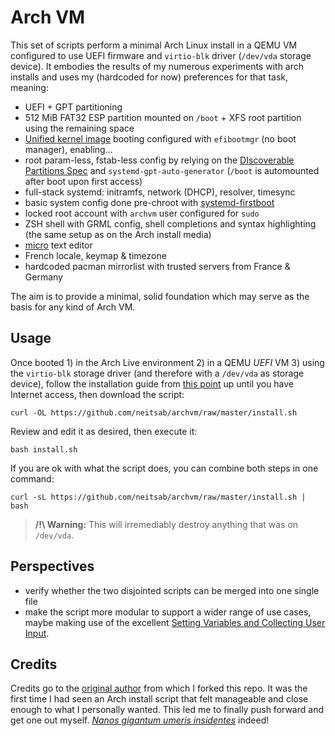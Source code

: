 # Arch VM

This set of scripts perform a minimal Arch Linux install in a QEMU VM configured to use UEFI firmware and `virtio-blk` driver (`/dev/vda` storage device). It embodies the results of my numerous experiments with arch installs and uses my (hardcoded for now) preferences for that task, meaning:

* UEFI + GPT partitioning
* 512 MiB FAT32 ESP partition mounted on `/boot` + XFS root partition using the remaining space
* [Unified kernel image](https://wiki.archlinux.org/title/Unified_kernel_image) booting configured with `efibootmgr` (no boot manager), enabling...
* root param-less, fstab-less config by relying on the [DIscoverable Partitions Spec](https://systemd.io/DISCOVERABLE_PARTITIONS/) and `systemd-gpt-auto-generator` (`/boot` is automounted after boot upon first access)
* full-stack systemd: initramfs, network (DHCP), resolver, timesync
* basic system config done pre-chroot with [systemd-firstboot](https://man.archlinux.org/man/core/systemd/systemd-firstboot.1.en)
* locked root account with `archvm` user configured for `sudo`
* ZSH shell with GRML config, shell completions and syntax highlighting (the same setup as on the Arch install media)
* [micro](https://micro-editor.github.io/) text editor
* French locale, keymap & timezone
* hardcoded pacman mirrorlist with trusted servers from France & Germany

The aim is to provide a minimal, solid foundation which may serve as the basis for any kind of Arch VM.

## Usage

Once booted 1) in the Arch Live environment 2) in a QEMU *UEFI* VM 3) using the `virtio-blk` storage driver (and therefore with a `/dev/vda` as storage device), follow the installation guide from [this point](https://wiki.archlinux.org/title/Installation_guide#Set_the_console_keyboard_layout) up until you have Internet access, then download the script:

    curl -OL https://github.com/neitsab/archvm/raw/master/install.sh

Review and edit it as desired, then execute it:

    bash install.sh

If you are ok with what the script does, you can combine both steps in one command:

    curl -sL https://github.com/neitsab/archvm/raw/master/install.sh | bash

> **/!\ Warning:** This will irremediably destroy anything that was on `/dev/vda`.

## Perspectives

* verify whether the two disjointed scripts can be merged into one single file
* make the script more modular to support a wider range of use cases, maybe making use of the excellent [Setting Variables and Collecting User Input](https://disconnected.systems/blog/archlinux-installer/#setting-variables-and-collecting-user-input).

## Credits

Credits go to the [original author](https://github.com/peterstace/archvm) from which I forked this repo. It was the first time I had seen an Arch install script that felt manageable and close enough to what I personally wanted. This led me to finally push forward and get one out myself. [*Nanos gigantum umeris insidentes*](https://en.wikipedia.org/wiki/Standing_on_the_shoulders_of_giants) indeed!
